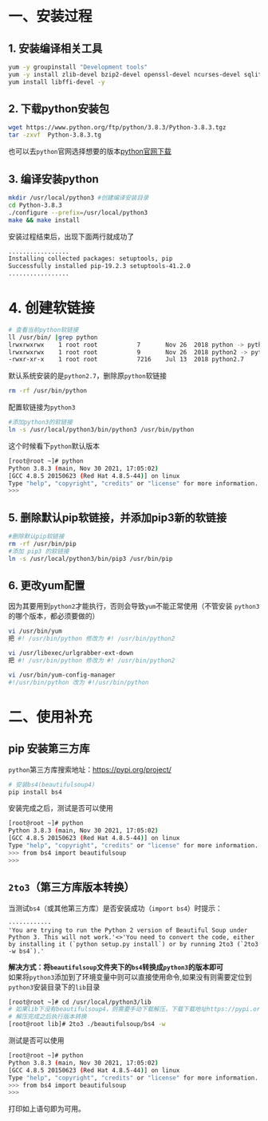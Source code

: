# 一、安装过程
## 1. 安装编译相关工具
```sh
yum -y groupinstall "Development tools"
yum -y install zlib-devel bzip2-devel openssl-devel ncurses-devel sqlite-devel readline-devel tk-devel gdbm-devel db4-devel libpcap-devel xz-devel
yum install libffi-devel -y
```
## 2. 下载python安装包
```sh
wget https://www.python.org/ftp/python/3.8.3/Python-3.8.3.tgz
tar -zxvf  Python-3.8.3.tg
```
也可以去`python`官网选择想要的版本[python官网下载](https://www.python.org/downloads/)

## 3. 编译安装python
```sh
mkdir /usr/local/python3 #创建编译安装目录
cd Python-3.8.3
./configure --prefix=/usr/local/python3
make && make install
```
安装过程结束后，出现下面两行就成功了
```sh
.................
Installing collected packages: setuptools, pip
Successfully installed pip-19.2.3 setuptools-41.2.0
.................
```
# 4. 创建软链接
```sh
# 查看当前python软链接
ll /usr/bin/ |grep python
lrwxrwxrwx    1 root root           7 		Nov 26  2018 python -> python2
lrwxrwxrwx    1 root root           9 		Nov 26  2018 python2 -> python2.7
-rwxr-xr-x    1 root root        	7216 	Jul 13  2018 python2.7
```
默认系统安装的是`python2.7`，删除原`python`软链接
```sh
rm -rf /usr/bin/python
```
配置软链接为`python3`
```sh
#添加python3的软链接 
ln -s /usr/local/python3/bin/python3 /usr/bin/python
```
这个时候看下`python`默认版本
```sh
[root@root ~]# python
Python 3.8.3 (main, Nov 30 2021, 17:05:02) 
[GCC 4.8.5 20150623 (Red Hat 4.8.5-44)] on linux
Type "help", "copyright", "credits" or "license" for more information.
>>> 
```
## 5. 删除默认pip软链接，并添加pip3新的软链接
```sh
#删除默认pip软链接
rm -rf /usr/bin/pip
#添加 pip3 的软链接 
ln -s /usr/local/python3/bin/pip3 /usr/bin/pip
```
## 6. 更改yum配置
因为其要用到`python2`才能执行，否则会导致`yum`不能正常使用（不管安装 `python3`的哪个版本，都必须要做的）
```sh
vi /usr/bin/yum 
把 #! /usr/bin/python 修改为 #! /usr/bin/python2 

vi /usr/libexec/urlgrabber-ext-down 
把 #! /usr/bin/python 修改为 #! /usr/bin/python2

vi /usr/bin/yum-config-manager
#!/usr/bin/python 改为 #!/usr/bin/python
```

# 二、使用补充

## pip 安装第三方库
`python`第三方库搜索地址：https://pypi.org/project/
```sh
# 安装bs4(beautifulsoup4) 
pip install bs4
```
安装完成之后，测试是否可以使用
```sh
[root@root ~]# python
Python 3.8.3 (main, Nov 30 2021, 17:05:02) 
[GCC 4.8.5 20150623 (Red Hat 4.8.5-44)] on linux
Type "help", "copyright", "credits" or "license" for more information.
>>> from bs4 import beautifulsoup
>>>
```

## `2to3`（第三方库版本转换）
当测试`bs4`（或其他第三方库）是否安装成功（`import bs4`）时提示：
```text
············
'You are trying to run the Python 2 version of Beautiful Soup under Python 3. This will not work.'<>'You need to convert the code, either by installing it (`python setup.py install`) or by running 2to3 (`2to3 -w bs4`).'
```

**解决方式：将`beautifulsoup`文件夹下的`bs4`转换成`python3`的版本即可**  
如果将`python3`添加到了环境变量中则可以直接使用命令,如果没有则需要定位到`python3`安装目录下的`lib`目录
```sh
[root@root ~]# cd /usr/local/python3/lib
# 如果lib下没有beautifulsoup4，则需要手动下载解压，下载下载地址https://pypi.org/project/beautifulsoup4/#files
# 解压完成之后执行版本转换
[root@root lib]# 2to3 ./beautifulsoup/bs4 -w
```
测试是否可以使用
```sh
[root@root ~]# python
Python 3.8.3 (main, Nov 30 2021, 17:05:02) 
[GCC 4.8.5 20150623 (Red Hat 4.8.5-44)] on linux
Type "help", "copyright", "credits" or "license" for more information.
>>> from bs4 import beautifulsoup
>>>
```
打印如上语句即为可用。
